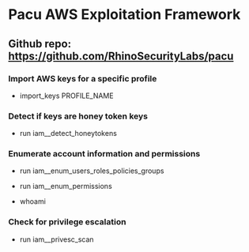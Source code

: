 # Pacu AWS Exploitation Framework

## Github repo: https://github.com/RhinoSecurityLabs/pacu

### Import AWS keys for a specific profile

 - import_keys PROFILE_NAME

### Detect if keys are honey token keys

 - run iam__detect_honeytokens

### Enumerate account information and permissions

 - run iam__enum_users_roles_policies_groups

 - run iam__enum_permissions

 - whoami

### Check for privilege escalation

 - run iam__privesc_scan
